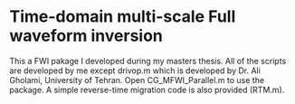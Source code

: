 # Time-domain multi-scale Full waveform inversion
This a FWI pakage I developed during my masters thesis.
All of the scripts are developed by me except drivop.m which is developed by Dr. Ali Gholami, University of Tehran.
Open CG_MFWI_Parallel.m to use the package.
A simple reverse-time migration code is also provided (RTM.m).
